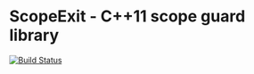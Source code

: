 # ScopeExit - C++11 scope guard library
[![Build Status](https://travis-ci.org/SergiusTheBest/ScopeExit.svg?branch=master)](https://travis-ci.org/SergiusTheBest/ScopeExit)
